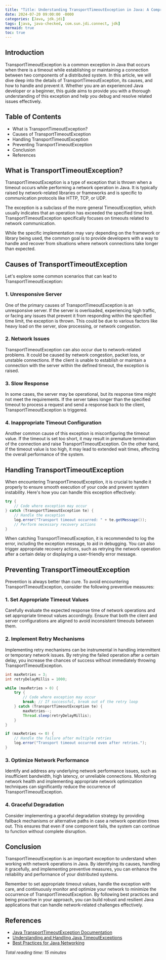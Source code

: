```yaml
---
title: "Title: Understanding TransportTimeoutException in Java: A Comprehensive Guide"
date: 2024-07-20 09:00:00 -0000
categories: [Java, jdk.jdi]
tags: [java, java-checked, com.sun.jdi.connect, jdk]
mermaid: true
toc: true
---
```



## Introduction
TransportTimeoutException is a common exception in Java that occurs when there is a timeout while establishing or maintaining a connection between two components of a distributed system. In this article, we will dive deep into the details of TransportTimeoutException, its causes, and how to handle and prevent it. Whether you are an experienced Java developer or a beginner, this guide aims to provide you with a thorough understanding of this exception and help you debug and resolve related issues effectively.

## Table of Contents
- What is TransportTimeoutException?
- Causes of TransportTimeoutException
- Handling TransportTimeoutException
- Preventing TransportTimeoutException
- Conclusion
- References

## What is TransportTimeoutException?
TransportTimeoutException is a type of exception that is thrown when a timeout occurs while performing a network operation in Java. It is typically raised by network-related libraries or frameworks and is specific to communication protocols like HTTP, TCP, or UDP.

The exception is a subclass of the more general TimeoutException, which usually indicates that an operation has exceeded the specified time limit. TransportTimeoutException specifically focuses on timeouts related to network communication.

While the specific implementation may vary depending on the framework or library being used, the common goal is to provide developers with a way to handle and recover from situations where network connections take longer than expected.

## Causes of TransportTimeoutException
Let's explore some common scenarios that can lead to TransportTimeoutException:

### 1. Unresponsive Server
One of the primary causes of TransportTimeoutException is an unresponsive server. If the server is overloaded, experiencing high traffic, or facing any issues that prevent it from responding within the specified time limit, the exception is thrown. This could be due to various factors like heavy load on the server, slow processing, or network congestion.

### 2. Network Issues
TransportTimeoutException can also occur due to network-related problems. It could be caused by network congestion, packet loss, or unstable connections. If the client is unable to establish or maintain a connection with the server within the defined timeout, the exception is raised.

### 3. Slow Response
In some cases, the server may be operational, but its response time might not meet the requirements. If the server takes longer than the specified timeout to process a request and send a response back to the client, TransportTimeoutException is triggered.

### 4. Inappropriate Timeout Configuration
Another common cause of this exception is misconfiguring the timeout value. If the timeout is set too short, it may result in premature termination of the connection and raise TransportTimeoutException. On the other hand, if the timeout value is too high, it may lead to extended wait times, affecting the overall performance of the system.

## Handling TransportTimeoutException
When encountering TransportTimeoutException, it is crucial to handle it properly to ensure smooth execution of your code and prevent system instability. Here's how you can handle this exception effectively:

```java
try {
    // Code where exception may occur
} catch (TransportTimeoutException te) {
    // Handle the exception
    log.error("Transport timeout occurred: " + te.getMessage());
    // Perform necessary recovery actions
}
```

When catching TransportTimeoutException, it is recommended to log the error, including the exception message, to aid in debugging. You can also trigger appropriate recovery actions, such as retrying the network operation after a certain delay or displaying a user-friendly error message.

## Preventing TransportTimeoutException
Prevention is always better than cure. To avoid encountering TransportTimeoutException, consider the following preventive measures:

### 1. Set Appropriate Timeout Values
Carefully evaluate the expected response time of network operations and set appropriate timeout values accordingly. Ensure that both the client and server configurations are aligned to avoid inconsistent timeouts between them.

### 2. Implement Retry Mechanisms
Implementing retry mechanisms can be instrumental in handling intermittent or temporary network issues. By retrying the failed operation after a certain delay, you increase the chances of success without immediately throwing TransportTimeoutException.

```java
int maxRetries = 3;
int retryDelayMillis = 1000;

while (maxRetries > 0) {
    try {
        // Code where exception may occur
        break; // If successful, break out of the retry loop
    } catch (TransportTimeoutException te) {
        maxRetries--;
        Thread.sleep(retryDelayMillis);
    }
}

if (maxRetries <= 0) {
    // Handle the failure after multiple retries
    log.error("Transport timeout occurred even after retries.");
}
```

### 3. Optimize Network Performance
Identify and address any underlying network performance issues, such as insufficient bandwidth, high latency, or unreliable connections. Monitoring network health and implementing appropriate network optimization techniques can significantly reduce the occurrence of TransportTimeoutException.

### 4. Graceful Degradation
Consider implementing a graceful degradation strategy by providing fallback mechanisms or alternative paths in case a network operation times out. This ensures that even if one component fails, the system can continue to function without complete disruption.

## Conclusion
TransportTimeoutException is an important exception to understand when working with network operations in Java. By identifying its causes, handling it gracefully, and implementing preventive measures, you can enhance the reliability and performance of your distributed systems.

Remember to set appropriate timeout values, handle the exception with care, and continuously monitor and optimize your network to minimize the occurrence of TransportTimeoutException. By following best practices and being proactive in your approach, you can build robust and resilient Java applications that can handle network-related challenges effectively.

## References
- [Java TransportTimeoutException Documentation](https://docs.oracle.com/en/java/javase/11/docs/api/java.base/java/util/concurrent/TimeoutException.html)
- [Understanding and Handling Java TimeoutExceptions](https://www.baeldung.com/java-timeout-exceptions)
- [Best Practices for Java Networking](https://docs.oracle.com/cd/E19253-01/816-5137/socketsfaq-9/index.html)

*Total reading time: 15 minutes*